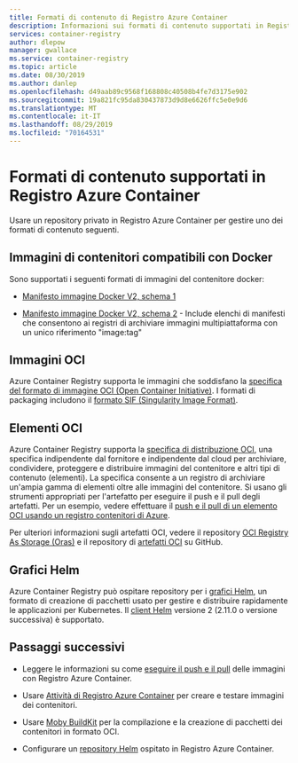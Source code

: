 ```yaml
---
title: Formati di contenuto di Registro Azure Container
description: Informazioni sui formati di contenuto supportati in Registro Azure Container.
services: container-registry
author: dlepow
manager: gwallace
ms.service: container-registry
ms.topic: article
ms.date: 08/30/2019
ms.author: danlep
ms.openlocfilehash: d49aab89c9568f168808c40508b4fe7d3175e902
ms.sourcegitcommit: 19a821fc95da830437873d9d8e6626ffc5e0e9d6
ms.translationtype: MT
ms.contentlocale: it-IT
ms.lasthandoff: 08/29/2019
ms.locfileid: "70164531"
---
```

# <a name="content-formats-supported-in-azure-container-registry"></a>Formati di contenuto supportati in Registro Azure Container

Usare un repository privato in Registro Azure Container per gestire uno dei formati di contenuto seguenti. 

## <a name="docker-compatible-container-images"></a>Immagini di contenitori compatibili con Docker

Sono supportati i seguenti formati di immagini del contenitore docker:

* [Manifesto immagine Docker V2, schema 1](https://docs.docker.com/registry/spec/manifest-v2-1/)

* [Manifesto immagine Docker V2, schema 2](https://docs.docker.com/registry/spec/manifest-v2-2/) - Include elenchi di manifesti che consentono ai registri di archiviare immagini multipiattaforma con un unico riferimento "image:tag"

## <a name="oci-images"></a>Immagini OCI

Azure Container Registry supporta le immagini che soddisfano la [specifica del formato di immagine OCI (Open Container Initiative)](https://github.com/opencontainers/image-spec/blob/master/spec.md). I formati di packaging includono il [formato SIF (Singularity Image Format)](https://www.sylabs.io/2018/03/sif-containing-your-containers/).

## <a name="oci-artifacts"></a>Elementi OCI

Azure Container Registry supporta la [specifica di distribuzione OCI](https://github.com/opencontainers/distribution-spec), una specifica indipendente dal fornitore e indipendente dal cloud per archiviare, condividere, proteggere e distribuire immagini del contenitore e altri tipi di contenuto (elementi). La specifica consente a un registro di archiviare un'ampia gamma di elementi oltre alle immagini del contenitore. Si usano gli strumenti appropriati per l'artefatto per eseguire il push e il pull degli artefatti. Per un esempio, vedere effettuare il [push e il pull di un elemento OCI usando un registro contenitori di Azure](container-registry-oci-artifacts.md).

Per ulteriori informazioni sugli artefatti OCI, vedere il repository [OCI Registry As Storage (Oras)](https://github.com/deislabs/oras) e il repository di [artefatti OCI](https://github.com/opencontainers/artifacts) su GitHub.

## <a name="helm-charts"></a>Grafici Helm

Azure Container Registry può ospitare repository per i [grafici Helm](https://helm.sh/), un formato di creazione di pacchetti usato per gestire e distribuire rapidamente le applicazioni per Kubernetes. Il [client Helm](https://docs.helm.sh/using_helm/#installing-helm) versione 2 (2.11.0 o versione successiva) è supportato.

## <a name="next-steps"></a>Passaggi successivi

* Leggere le informazioni su come [eseguire il push e il pull](container-registry-get-started-docker-cli.md) delle immagini con Registro Azure Container.

* Usare [Attività di Registro Azure Container](container-registry-tasks-overview.md) per creare e testare immagini dei contenitori. 

* Usare [Moby BuildKit](https://github.com/moby/buildkit) per la compilazione e la creazione di pacchetti dei contenitori in formato OCI.

* Configurare un [repository Helm](container-registry-helm-repos.md) ospitato in Registro Azure Container. 


